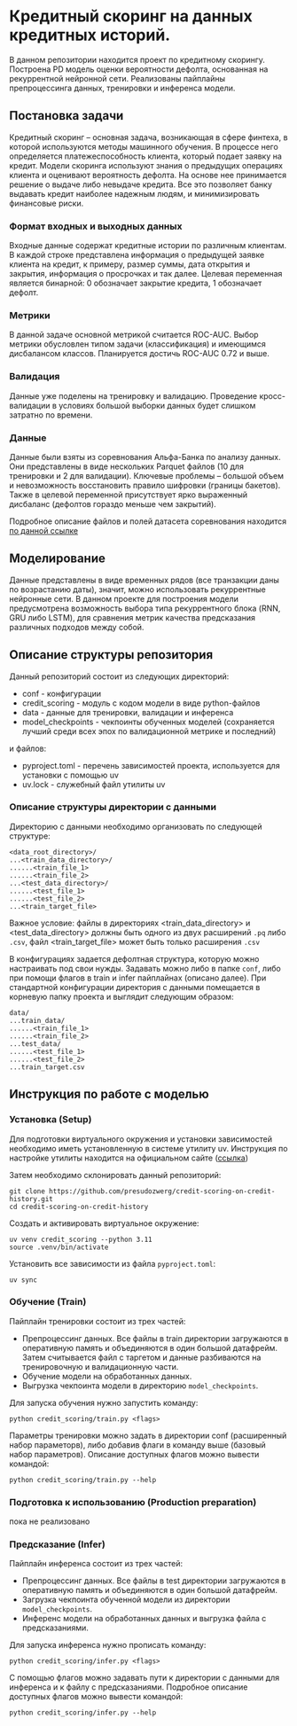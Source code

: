 # Кредитный скоринг на данных кредитных историй.

В данном репозитории находится проект по кредитному скорингу. Построена PD
модель оценки вероятности дефолта, основанная на рекуррентной нейронной сети.
Реализованы пайплайны препроцессинга данных, тренировки и инференса модели.

## Постановка задачи

Кредитный скоринг – основная задача, возникающая в сфере финтеха, в которой
используются методы машинного обучения. В процессе него определяется
платежеспособность клиента, который подает заявку на кредит. Модели скоринга
используют знания о предыдущих операциях клиента и оценивают вероятность
дефолта. На основе нее принимается решение о выдаче либо невыдаче кредита. Все
это позволяет банку выдавать кредит наиболее надежным людям, и минимизировать
финансовые риски.

### Формат входных и выходных данных

Входные данные содержат кредитные истории по различным клиентам. В каждой строке
представлена информация о предыдущей заявке клиента на кредит, к примеру, размер
суммы, дата открытия и закрытия, информация о просрочках и так далее. Целевая
переменная является бинарной: 0 обозначает закрытие кредита, 1 обозначает
дефолт.

### Метрики

В данной задаче основной метрикой считается ROC-AUC. Выбор метрики обусловлен
типом задачи (классификация) и имеющимся дисбалансом классов. Планируется
достичь ROC-AUC 0.72 и выше.

### Валидация

Данные уже поделены на тренировку и валидацию. Проведение кросс-валидации в
условиях большой выборки данных будет слишком затратно по времени.

### Данные

Данные были взяты из соревнования Альфа-Банка по анализу данных. Они
представлены в виде нескольких Parquet файлов (10 для тренировки и 2 для
валидации). Ключевые проблемы – большой объем и невозможность восстановить
правило шифровки (границы бакетов). Также в целевой переменной присутствует ярко
выраженный дисбаланс (дефолтов гораздо меньше чем закрытий).

Подробное описание файлов и полей датасета соревнования находится
[по данной ссылке](https://disk.yandex.ru/d/K1cxGrw1KDmBsg)

## Моделирование

Данные представлены в виде временных рядов (все транзакции даны по возрастанию
даты), значит, можно использовать рекуррентные нейронные сети. В данном проекте
для построения модели предусмотрена возможность выбора типа рекуррентного блока
(RNN, GRU либо LSTM), для сравнения метрик качества предсказания различных
подходов между собой.

## Описание структуры репозитория

Данный репозиторий состоит из следующих директорий:

- conf - конфигурации
- credit_scoring - модуль с кодом модели в виде python-файлов
- data - данные для тренировки, валидации и инференса
- model_checkpoints - чекпоинты обученных моделей (сохраняется лучший среди всех
  эпох по валидационной метрике и последний)

и файлов:

- pyproject.toml - перечень зависимостей проекта, используется для установки с
  помощью uv
- uv.lock - служебный файл утилиты uv

### Описание структуры директории с данными

Директорию с данными необходимо организовать по следующей структуре:

```
<data_root_directory>/
...<train_data_directory>/
......<train_file_1>
......<train_file_2>
...<test_data_directory>/
......<test_file_1>
......<test_file_2>
...<train_target_file>
```

Важное условие: файлы в директориях <train_data_directory> и
<test_data_directory> должны быть одного из двух расширений `.pq` либо `.csv`,
файл <train_target_file> может быть только расширения `.csv`

В конфигурациях задается дефолтная структура, которую можно настраивать под свои
нужды. Задавать можно либо в папке `conf`, либо при помощи флагов в train и
infer пайплайнах (описано далее). При стандартной конфигурации директория с
данными помещается в корневую папку проекта и выглядит следующим образом:

```
data/
...train_data/
......<train_file_1>
......<train_file_2>
...test_data/
......<test_file_1>
......<test_file_2>
...train_target.csv
```

## Инструкция по работе с моделью

### Установка (Setup)

Для подготовки виртуального окружения и установки зависимостей необходимо иметь
установленную в системе утилиту uv. Инструкция по настройке утилиты находится на
официальном сайте
([ссылка](https://docs.astral.sh/uv/getting-started/installation/))

Затем необходимо склонировать данный репозиторий:

```
git clone https://github.com/presudozwerg/credit-scoring-on-credit-history.git
cd credit-scoring-on-credit-history
```

Создать и активировать виртуальное окружение:

```
uv venv credit_scoring --python 3.11
source .venv/bin/activate
```

Установить все зависимости из файла `pyproject.toml`:

```
uv sync
```

### Обучение (Train)

Пайплайн тренировки состоит из трех частей:

- Препроцессинг данных. Все файлы в train директории загружаются в оперативную
  память и объединяются в один большой датафрейм. Затем считывается файл с
  таргетом и данные разбиваются на тренировочную и валидационную части.
- Обучение модели на обработанных данных.
- Выгрузка чекпоинта модели в директорию `model_checkpoints`.

Для запуска обучения нужно запустить команду:

```
python credit_scoring/train.py <flags>
```

Параметры тренировки можно задать в директории conf (расширенный набор
параметорв), либо добавив флаги в команду выше (базовый набор параметров).
Описание доступных флагов можно вывести командой:

```
python credit_scoring/train.py --help
```

### Подготовка к использованию (Production preparation)

пока не реализовано

### Предсказание (Infer)

Пайплайн инференса состоит из трех частей:

- Препроцессинг данных. Все файлы в test директории загружаются в оперативную
  память и объединяются в один большой датафрейм.
- Загрузка чекпоинта обученной модели из директории `model_checkpoints`.
- Инференс модели на обработанных данных и выгрузка файла с предсказаниями.

Для запуска инференса нужно прописать команду:

```
python credit_scoring/infer.py <flags>
```

С помощью флагов можно задавать пути к директории с данными для инференса и к
файлу с предсказаниями. Подробное описание доступных флагов можно вывести
командой:

```
python credit_scoring/infer.py --help
```
